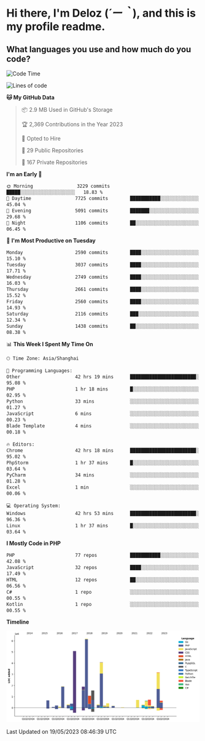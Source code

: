 # **Hi there, I'm Deloz (*´ー｀*), and this is my profile readme.**

## **What languages you use and how much do you code?**

<!--START_SECTION:waka-->
![Code Time](http://img.shields.io/badge/Code%20Time-1%2C484%20hrs%208%20mins-blue)

![Lines of code](https://img.shields.io/badge/From%20Hello%20World%20I%27ve%20Written-30.7%20million%20lines%20of%20code-blue)

**🐱 My GitHub Data** 

> 📦 2.9 MB Used in GitHub's Storage 
 > 
> 🏆 2,369 Contributions in the Year 2023
 > 
> 💼 Opted to Hire
 > 
> 📜 29 Public Repositories 
 > 
> 🔑 167 Private Repositories 
 > 
**I'm an Early 🐤** 

```text
🌞 Morning                3229 commits        █████░░░░░░░░░░░░░░░░░░░░   18.83 % 
🌆 Daytime                7725 commits        ███████████░░░░░░░░░░░░░░   45.04 % 
🌃 Evening                5091 commits        ███████░░░░░░░░░░░░░░░░░░   29.68 % 
🌙 Night                  1106 commits        ██░░░░░░░░░░░░░░░░░░░░░░░   06.45 % 
```
📅 **I'm Most Productive on Tuesday** 

```text
Monday                   2590 commits        ████░░░░░░░░░░░░░░░░░░░░░   15.10 % 
Tuesday                  3037 commits        ████░░░░░░░░░░░░░░░░░░░░░   17.71 % 
Wednesday                2749 commits        ████░░░░░░░░░░░░░░░░░░░░░   16.03 % 
Thursday                 2661 commits        ████░░░░░░░░░░░░░░░░░░░░░   15.52 % 
Friday                   2560 commits        ████░░░░░░░░░░░░░░░░░░░░░   14.93 % 
Saturday                 2116 commits        ███░░░░░░░░░░░░░░░░░░░░░░   12.34 % 
Sunday                   1438 commits        ██░░░░░░░░░░░░░░░░░░░░░░░   08.38 % 
```


📊 **This Week I Spent My Time On** 

```text
🕑︎ Time Zone: Asia/Shanghai

💬 Programming Languages: 
Other                    42 hrs 19 mins      ████████████████████████░   95.08 % 
PHP                      1 hr 18 mins        █░░░░░░░░░░░░░░░░░░░░░░░░   02.95 % 
Python                   33 mins             ░░░░░░░░░░░░░░░░░░░░░░░░░   01.27 % 
JavaScript               6 mins              ░░░░░░░░░░░░░░░░░░░░░░░░░   00.23 % 
Blade Template           4 mins              ░░░░░░░░░░░░░░░░░░░░░░░░░   00.18 % 

🔥 Editors: 
Chrome                   42 hrs 18 mins      ████████████████████████░   95.02 % 
PhpStorm                 1 hr 37 mins        █░░░░░░░░░░░░░░░░░░░░░░░░   03.64 % 
PyCharm                  34 mins             ░░░░░░░░░░░░░░░░░░░░░░░░░   01.28 % 
Excel                    1 min               ░░░░░░░░░░░░░░░░░░░░░░░░░   00.06 % 

💻 Operating System: 
Windows                  42 hrs 53 mins      ████████████████████████░   96.36 % 
Linux                    1 hr 37 mins        █░░░░░░░░░░░░░░░░░░░░░░░░   03.64 % 
```

**I Mostly Code in PHP** 

```text
PHP                      77 repos            ███████████░░░░░░░░░░░░░░   42.08 % 
JavaScript               32 repos            ████░░░░░░░░░░░░░░░░░░░░░   17.49 % 
HTML                     12 repos            ██░░░░░░░░░░░░░░░░░░░░░░░   06.56 % 
C#                       1 repo              ░░░░░░░░░░░░░░░░░░░░░░░░░   00.55 % 
Kotlin                   1 repo              ░░░░░░░░░░░░░░░░░░░░░░░░░   00.55 % 
```



**Timeline**

![Lines of Code chart](https://raw.githubusercontent.com/deloz/deloz/main/assets/bar_graph.png)


 Last Updated on 19/05/2023 08:46:39 UTC
<!--END_SECTION:waka-->
